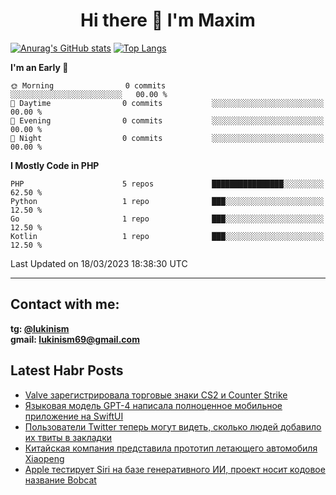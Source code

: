 ## <h1 align="center">Hi there 👋 I'm Maxim</h1>

[![Anurag's GitHub stats](https://github-readme-stats.vercel.app/api?username=lukinism)](https://github.com/anuraghazra/github-readme-stats) [![Top Langs](https://github-readme-stats.vercel.app/api/top-langs/?username=lukinism)](https://github.com/anuraghazra/github-readme-stats)

<!--START_SECTION:waka-->
**I'm an Early 🐤** 

```text
🌞 Morning                0 commits           ░░░░░░░░░░░░░░░░░░░░░░░░░   00.00 % 
🌆 Daytime                0 commits           ░░░░░░░░░░░░░░░░░░░░░░░░░   00.00 % 
🌃 Evening                0 commits           ░░░░░░░░░░░░░░░░░░░░░░░░░   00.00 % 
🌙 Night                  0 commits           ░░░░░░░░░░░░░░░░░░░░░░░░░   00.00 % 
```


**I Mostly Code in PHP** 

```text
PHP                      5 repos             ████████████████░░░░░░░░░   62.50 % 
Python                   1 repo              ███░░░░░░░░░░░░░░░░░░░░░░   12.50 % 
Go                       1 repo              ███░░░░░░░░░░░░░░░░░░░░░░   12.50 % 
Kotlin                   1 repo              ███░░░░░░░░░░░░░░░░░░░░░░   12.50 % 
```




 Last Updated on 18/03/2023 18:38:30 UTC
<!--END_SECTION:waka-->
___
## Contact with me:
**tg: [@lukinism](https://t.me/lukinism)  
gmail: lukinism69@gmail.com**

## Latest Habr Posts
<!-- BLOG-POST-LIST:START -->
- [Valve зарегистрировала торговые знаки CS2 и Counter Strike](https://habr.com/ru/post/723354/)
- [Языковая модель GPT-4 написала полноценное мобильное приложение на SwiftUI](https://habr.com/ru/post/723280/)
- [Пользователи Twitter теперь могут видеть, сколько людей добавило их твиты в закладки](https://habr.com/ru/post/723176/)
- [Китайская компания представила прототип летающего автомобиля Xiaopeng](https://habr.com/ru/post/723164/)
- [Apple тестирует Siri на базе генеративного ИИ, проект носит кодовое название Bobcat](https://habr.com/ru/post/723052/)
<!-- BLOG-POST-LIST:END -->
